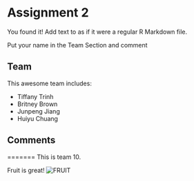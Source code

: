 # Assignment 2

You found it!  Add text to as if it were a regular R Markdown file.

Put your name in the Team Section and comment

## Team
This awesome team includes:
- Tiffany Trinh
- Britney Brown
- Junpeng Jiang
- Huiyu Chuang

## Comments
=======
This is team 10.

Fruit is great!
![FRUIT](https://www.irishtimes.com/polopoly_fs/1.3923226.1560339148!/image/image.jpg_gen/derivatives/box_620_330/image.jpg)


